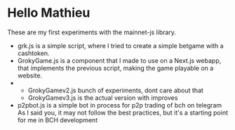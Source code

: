 # Hello Mathieu  
These are my first experiments with the mainnet-js library.  
- grk.js is a simple script, where I tried to create a simple betgame with a cashtoken.  
- GrokyGame.js is a component that I made to use on a Next.js webapp, that implements the previous script, making the game playable on a website.
- - GrokyGamev2.js bunch of experiments, dont care about that
  - GrokyGamev3.js is the actual version with improves
- p2pbot.js is a simple bot in process for p2p trading of bch on telegram
As I said you, it may not follow the best practices, but it's a starting point for me in BCH development
